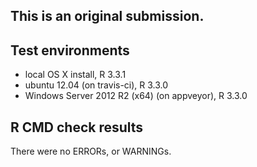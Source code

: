 This is an original submission.
----------------------------------

## Test environments
* local OS X install, R 3.3.1
* ubuntu 12.04 (on travis-ci), R 3.3.0
* Windows Server 2012 R2 (x64) (on appveyor), R 3.3.0

## R CMD check results
There were no ERRORs, or WARNINGs.

